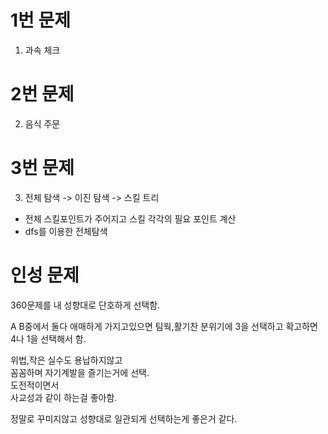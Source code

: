 # 1번 문제

1. 과속 체크


# 2번 문제

2. 음식 주문


# 3번 문제 

3. 전체 탐색 -> 이진 탐색 -> 스킬 트리
- 전체 스킬포인트가 주어지고 스킬 각각의 필요 포인트 계산
- dfs를 이용한 전체탐색



# 인성 문제
360문제를 내 성향대로 단호하게 선택함.

A B중에서 둘다 애매하게 가지고있으면 팀웍,활기찬 분위기에 3을 선택하고
확고하면 4나 1을 선택해서 함.

위법,작은 실수도 용납하지않고  
꼼꼼하며 자기계발을 즐기는거에 선택.  
도전적이면서   
사교성과 같이 하는걸 좋아함.  

정말로 꾸미지않고 성향대로 일관되게 선택하는게 좋은거 같다.


